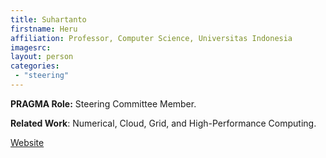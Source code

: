 ```yaml
---
title: Suhartanto
firstname: Heru
affiliation: Professor, Computer Science, Universitas Indonesia
imagesrc: 
layout: person
categories:
 - "steering"
---
```


**PRAGMA Role:**  Steering Committee Member.  

**Related Work**: Numerical, Cloud, Grid, and High-Performance Computing.

[Website][1]

[1]: http://www.cs.ui.ac.id/id/staf/heru

